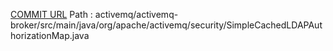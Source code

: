 [COMMIT URL](https://github.com/apache/activemq/commit/d3c5e8188d0e6ab693be4ff681c143b0bdcd7828)
Path : activemq/activemq-broker/src/main/java/org/apache/activemq/security/SimpleCachedLDAPAuthorizationMap.java